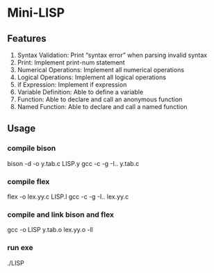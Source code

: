 # Mini-LISP

## Features
1. Syntax Validation: Print “syntax error” when parsing invalid syntax
2. Print: Implement print-num statement
3. Numerical Operations: Implement all numerical operations
4. Logical Operations: Implement all logical operations
5. if Expression: Implement if expression
6. Variable Definition: Able to define a variable
7. Function: Able to declare and call an anonymous function
8. Named Function: Able to declare and call a named function

## Usage
### compile bison
bison -d -o y.tab.c LISP.y
gcc -c -g -I.. y.tab.c
### compile flex
flex -o lex.yy.c LISP.l
gcc -c -g -I.. lex.yy.c
### compile and link bison and flex
gcc -o LISP y.tab.o lex.yy.o -ll
### run exe
./LISP
